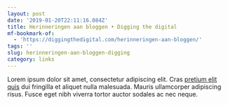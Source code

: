 ```yaml
---
layout: post
date: '2019-01-20T22:11:16.084Z'
title: Herinneringen aan bloggen • Digging the digital
mf-bookmark-of:
  - 'https://diggingthedigital.com/herinneringen-aan-bloggen/'
tags: ''
slug: herinneringen-aan-bloggen-digging
category: links
---
```

Lorem ipsum dolor sit amet, consectetur adipiscing elit. Cras [pretium elit quis](https://diggingthedigital.com/herinneringen-aan-bloggen/) dui fringilla et aliquet nulla malesuada. Mauris ullamcorper adipiscing risus. Fusce eget nibh viverra tortor auctor sodales ac nec neque. 

